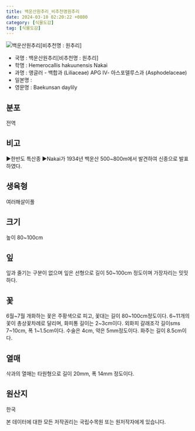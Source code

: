 ```yaml
---
title: 백운산원추리_비추천명원추리
date: 2024-03-10 02:20:22 +0800
category: [식물도감]
tag: [식물도감]
---
```




![백운산원추리[비추천명 : 원추리]](/fileUpload/plants/basic/Liliaceae/Hemerocallis/P000000418/P000000418_202205_1_th2.jpg)
- 국명 : 백운산원추리[비추천명 : 원추리]
- 학명 : Hemerocallis hakuunensis Nakai
- 과명 : 앵글러 - 백합과 (Liliaceae) APG Ⅳ- 아스포델루스과 (Asphodelaceae)
- 일본명 : 
- 영문명 : Baekunsan daylily


## 분포
전역
## 비고
▶한반도 특산종▶Nakai가 1934년 백운산 500~800m에서 발견하여 신종으로 발표하였다.
## 생육형
여러해살이풀
## 크기
높이 80~100cm
## 잎
잎과 줄기는 구분이 없으며 잎은 선형으로 길이 50~100cm 정도이며 가장자리는 밋밋하다.
## 꽃
6월~7월 개화하는 꽃은 주황색으로 피고, 꽃대는 길이 80~100cm정도이다. 6~11개의 꽃이 총상꽃차례로 달리며, 화피통 길이는 2~3cm이다. 외화피 갈래조각 길이sms 7~10cm, 폭 1~1.5cm이다. 수술은 4cm, 약은 5mm정도이다. 화주는 길이 8.5cm이다.
## 열매
삭과의 열매는 타원형으로 길이 20mm, 폭 14mm 정도이다.
## 원산지
한국






본 데이터에 대한 모든 저작권리는 국립수목원 또는 원저작자에게 있습니다.
